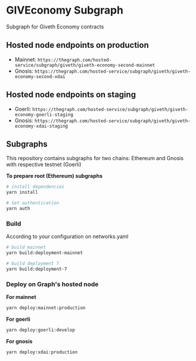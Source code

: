 
# GIVEconomy Subgraph
Subgraph for Giveth Economy contracts

## Hosted node endpoints on production

- Mainnet: `https://thegraph.com/hosted-service/subgraph/giveth/giveth-economy-second-mainnet`
- Gnosis: `https://thegraph.com/hosted-service/subgraph/giveth/giveth-economy-second-xdai`

## Hosted node endpoints on staging

- Goerli: `https://thegraph.com/hosted-service/subgraph/giveth/giveth-economy-goerli-staging`
- Gnosis: `https://thegraph.com/hosted-service/subgraph/giveth/giveth-economy-xdai-staging`


## Subgraphs

This repository contains subgraphs for two chains: Ethereum and Gnosis with respective testnet (Goerli)

**To prepare root (Ethereum) subgraphs**

```bash
# install dependencies
yarn install

# Set authentication
yarn auth
```

### Build
According to your configuration on networks.yaml
```bash
# build mainnet
yarn build:deployment-mainnet

# build deployment 7
yarn build:deployment-7
```

### Deploy on Graph's hosted node

**For mainnet**

```bash
yarn deploy:mainnet:production
```

**For goerli**

```bash
yarn deploy:goerli:develop
```

**For gnosis**

```bash
yarn deploy:xdai:production
```
